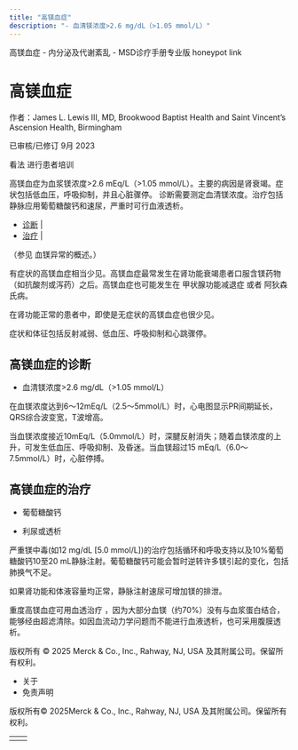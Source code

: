 ```yaml
---
title: "高镁血症"
description: "- 血清镁浓度>2.6 mg/dL（>1.05 mmol/L）"
---
```


﻿高镁血症 \- 内分泌及代谢紊乱 \- MSD诊疗手册专业版 honeypot link

# 高镁血症

作者：James L. Lewis III, MD, Brookwood Baptist Health and Saint Vincent’s Ascension Health, Birmingham

已审核/已修订 9月 2023

看法 进行患者培训

高镁血症为血浆镁浓度>2.6 mEq/L（>1.05 mmol/L）。主要的病因是肾衰竭。症状包括低血压，呼吸抑制，并且心脏骤停。 诊断需要测定血清镁浓度。治疗包括静脉应用葡萄糖酸钙和速尿，严重时可行血液透析。

- [诊断](#诊断_v8376824_zh) \|
- [治疗](#治疗_v8376830_zh) \|

（参见 血镁异常的概述。）

有症状的高镁血症相当少见。高镁血症最常发生在肾功能衰竭患者口服含镁药物（如抗酸剂或泻药）之后。高镁血症也可能发生在 甲状腺功能减退症 或者 阿狄森氏病。

在肾功能正常的患者中，即使是无症状的高镁血症也很少见。

症状和体征包括反射减弱、低血压、呼吸抑制和心跳骤停。

## 高镁血症的诊断

- 血清镁浓度>2.6 mg/dL（>1.05 mmol/L）


在血镁浓度达到6～12mEq/L（2.5～5mmol/L）时，心电图显示PR间期延长，QRS综合波变宽，T波增高。

当血镁浓度接近10mEq/L（5.0mmol/L）时，深腱反射消失；随着血镁浓度的上升，可发生低血压、呼吸抑制、及昏迷。当血镁超过15 mEq/L（6.0～7.5mmol/L）时，心脏停搏。

## 高镁血症的治疗

- 葡萄糖酸钙

- 利尿或透析


严重镁中毒(如12 mg/dL \[5.0 mmol/L\])的治疗包括循环和呼吸支持以及10%葡萄糖酸钙10至20 mL静脉注射。葡萄糖酸钙可能会暂时逆转许多镁引起的变化，包括肺换气不足。

如果肾功能和体液容量均正常，静脉注射速尿可增加镁的排泄。

重度高镁血症可用血透治疗 ，因为大部分血镁（约70%）没有与血浆蛋白结合，能够经由超滤清除。如因血流动力学问题而不能进行血液透析，也可采用腹膜透析。



版权所有 © 2025
Merck & Co., Inc., Rahway, NJ, USA 及其附属公司。保留所有权利。

- 关于
- 免责声明

版权所有© 2025Merck & Co., Inc., Rahway, NJ, USA 及其附属公司。保留所有权利。

|     |     |
| --- | --- |
|  |  |